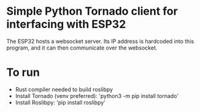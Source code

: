 # Simple Python Tornado client for interfacing with ESP32

The ESP32 hosts a websocket server. Its IP address is hardcoded into this program, and it can then communicate over the websocket.

# To run

- Rust compiler needed to build roslibpy
- Install Tornado (venv preferred): 'python3 -m pip install tornado'
- Install Roslibpy: 'pip install roslibpy'
